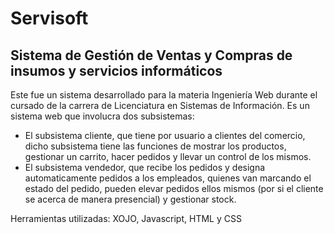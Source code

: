 # Servisoft
## Sistema de Gestión de Ventas y Compras de insumos y servicios informáticos

Este fue un sistema desarrollado para la materia Ingeniería Web durante el cursado de la carrera de Licenciatura en Sistemas de Información.
Es un sistema web que involucra dos subsistemas:
- El subsistema cliente, que tiene por usuario a clientes del comercio, dicho subsistema tiene las funciones de mostrar los productos, gestionar un carrito, hacer pedidos y llevar un control de los mismos.
- El subsistema vendedor, que recibe los pedidos y designa automaticamente pedidos a los empleados, quienes van marcando el estado del pedido, pueden elevar pedidos ellos mismos (por si el cliente se acerca de manera presencial) y gestionar stock.

Herramientas utilizadas: XOJO, Javascript, HTML y CSS
